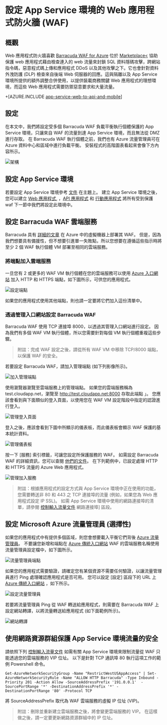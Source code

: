 <properties 
    pageTitle="設定 App Service 環境的 Web 應用程式防火牆 (WAF)" 
    description="了解如何設定 Web 應用程式防火牆來保護 App Service 環境。" 
    services="app-service\web" 
    documentationCenter="" 
    authors="naziml" 
    manager="wpickett" 
    editor="jimbe"/>

<tags 
    ms.service="app-service" 
    ms.workload="web" 
    ms.tgt_pltfrm="na" 
    ms.devlang="na" 
    ms.topic="article" 
    ms.date="09/15/2015" 
    ms.author="naziml"/>    


# 設定 App Service 環境的 Web 應用程式防火牆 (WAF)

## 概觀

Web 應用程式防火牆喜歡 [Barracuda WAF for Azure](https://www.barracuda.com/programs/azure) 位於 [Marketplace<](http://azure.microsoft.com/marketplace/partners/barracudanetworks/waf-byol/) 協助保護 web 應用程式藉由檢查連入的 web 流量來封鎖 SQL 資料隱碼攻擊，跨網站指令碼，惡意程式碼上傳和應用程式 DDoS 以及其他攻擊之下。它也會針對資料外洩防護 (DLP) 檢查來自後端 Web 伺服器的回應。這與隔離以及 App Service 環境所提供的額外調整合併使用，以提供裝載商務關鍵 Web 應用程式的理想環境，而這些 Web 應用程式需要防禦惡意要求和大量流量。

+[AZURE.INCLUDE [app-service-web-to-api-and-mobile](../../includes/app-service-web-to-api-and-mobile.md)]

## 設定

在本文中，我們將設定受多個 Barracuda WAF 負載平衡執行個體保護的 App Service 環境，只讓來自 WAF 的流量到達 App Service 環境，而且無法從 DMZ 進行存取。 在 Barracuda WAF 執行個體之前，我們也有 Azure 流量管理員可在 Azure 資料中心和區域中進行負載平衡。 安裝程式的高階圖表看起來會像下方內容所示。

![架構][architecture]

## 設定 App Service 環境

若要設定 App Service 環境參考 [文件](app-service-web-how-to-create-an-app-service-environment.md) 在主題上。 建立 App Service 環境之後，您可以建立 [Web 應用程式](app-service-web-overview.md), ，[API 應用程式](app-service-api-apps-why-best-platform.md) 和 [行動應用程式](app-service-mobile-value-prop-preview.md) 將所有受到保護 waf 下一節中我們將設定此環境中。

## 設定 Barracuda WAF 雲端服務

Barracuda 具有 [詳細的文章](https://techlib.barracuda.com/WAF/AzureDeploy) 在 Azure 中的虛擬機器上部署其 WAF。 但是，因為我們想要具有備援性，但不想要引進單一失敗點，所以您想要在遵循這些指示時將至少 2 個 WAF 執行個體 VM 部署至相同的雲端服務。

### 將端點加入雲端服務

一旦您有 2 或更多的 WAF VM 執行個體在您的雲端服務可以使用 [Azure 入口網站](https://portal.azure.com) 加入 HTTP 和 HTTPS 端點，如下圖所示，可供您的應用程式。

![設定端點][configureendpoint]

如果您的應用程式使用其他端點，則也請一定要將它們加入這份清單中。

### 透過管理入口網站設定 Barracuda WAF

Barracuda WAF 使用 TCP 連接埠 8000，以透過其管理入口網站進行設定。 因為我們有多個 WAF VM 執行個體，所以您需要針對每個 VM 執行個體重複這些步驟。


> 附註：完成 WAF 設定之後，請從所有 WAF VM 中移除 TCP/8000 端點，以保護 WAF 的安全。

若要設定 Barracuda WAF，請加入管理端點 (如下列影像所示)。

![加入管理端點][addmanagementendpoint]

使用瀏覽器瀏覽至雲端服務上的管理端點。 如果您的雲端服務稱為 test.cloudapp.net，瀏覽至 http://test.cloudapp.net:8000 存取此端點 」。 您應該會看到與下面類似的登入頁面，以使用您在 WAF VM 設定階段中指定的認證進行登入。

![管理登入頁面][managementloginpage]

登入之後，應該會看到下圖中所顯示的儀表板，而此儀表板會顯示 WAF 保護的基本統計資料。

![管理儀表板][managementdashboard]

按一下 [服務] 索引標籤，可讓您設定所保護服務的 WAF。 如需設定 Barracuda WAF 的詳細資訊，您可以查閱 [他們的文件](https://techlib.barracuda.com/waf/getstarted1)。 在下列範例中，已設定處理 HTTP 和 HTTPS 流量的 Azure Web 應用程式。

![管理加入服務][managementaddservices]

> 附註：根據應用程式的設定方式與 App Service 環境中正在使用的功能，您需要轉送非 80 和 443 之 TCP 連接埠的流量 (例如，如果您為 Web 應用程式設定 IP SSL)。 如需 App Service 環境中使用的網路連接埠的清單，請參閱 [控制輸入流量文件](app-service-app-service-environment-control-inbound-traffic.md) 網路連接埠] 區段。

## 設定 Microsoft Azure 流量管理員 (選擇性)

如果您的應用程式中有提供多個區域，則您會想要載入平衡它們背後 [Azure 流量管理員](traffic-manager.md)。 不要讓您新增和端點在 [Azure 傳統入口網站](https://manage.azure.com) WAF 的雲端服務名稱使用流量管理員設定檔中，如下圖所示。

![流量管理員端點][trafficmanagerendpoint]

如果您的應用程式需要驗證，請確定您有某個資源不需要任何驗證，以讓流量管理員進行 Ping 處理確認應用程式是否可用。 您可以設定 [設定] 區段下的 URL 上 [Azure 傳統入口網站](https://manage.azure.com) ，如下所示。

![設定流量管理員][configuretrafficmanager]

若要將流量管理員 Ping 從 WAF 轉送給應用程式，則需要在 Barracuda WAF 上設定網站轉譯，以將流量轉送給應用程式 (如下面範例所示)。

![網站轉譯][websitetranslations]

## 使用網路資源群組保護 App Service 環境流量的安全

請依照下列 [控制輸入流量文件](app-service-app-service-environment-control-inbound-traffic.md) 如需有關 App Service 環境來限制流量從 WAF 只能透過您的雲端服務的 VIP 位址。 以下是針對 TCP 通訊埠 80 執行這項工作的範例 Powershell 命令。


    Get-AzureNetworkSecurityGroup -Name "RestrictWestUSAppAccess" | Set-AzureNetworkSecurityRule -Name "ALLOW HTTP Barracuda" -Type Inbound -Priority 201 -Action Allow -SourceAddressPrefix '191.0.0.1'  -SourcePortRange '*' -DestinationAddressPrefix '*' -DestinationPortRange '80' -Protocol TCP

將 SourceAddressPrefix 取代為 WAF 雲端服務的虛擬 IP 位址 (VIP)。

> 附註：刪除並重新建立雲端服務之後，將會變更雲端服務的 VIP。 在這樣做之後，請一定要更新網路資源群組中的 IP 位址。



[architecture]: ./media/app-service-app-service-environment-web-application-firewall/Architecture.png 
[configureendpoint]: ./media/app-service-app-service-environment-web-application-firewall/ConfigureEndpoint.png 
[addmanagementendpoint]: ./media/app-service-app-service-environment-web-application-firewall/AddManagementEndpoint.png 
[managementaddservices]: ./media/app-service-app-service-environment-web-application-firewall/ManagementAddServices.png 
[managementdashboard]: ./media/app-service-app-service-environment-web-application-firewall/ManagementDashboard.png 
[managementloginpage]: ./media/app-service-app-service-environment-web-application-firewall/ManagementLoginPage.png 
[trafficmanagerendpoint]: ./media/app-service-app-service-environment-web-application-firewall/TrafficManagerEndpoint.png 
[configuretrafficmanager]: ./media/app-service-app-service-environment-web-application-firewall/ConfigureTrafficManager.png 
[websitetranslations]: ./media/app-service-app-service-environment-web-application-firewall/WebsiteTranslations.png 

